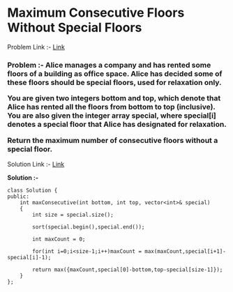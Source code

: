 # Maximum Consecutive Floors Without Special Floors

Problem Link :- [Link](https://leetcode.com/problems/maximum-consecutive-floors-without-special-floors/)

<h3>
Problem :- Alice manages a company and has rented some floors of a building as office space. Alice has decided some of these floors should be special floors, used for relaxation only.

You are given two integers bottom and top, which denote that Alice has rented all the floors from bottom to top (inclusive). You are also given the integer array special, where special[i] denotes a special floor that Alice has designated for relaxation.

Return the maximum number of consecutive floors without a special floor.

 
</h3>

Solution Link :- [Link](https://leetcode.com/problems/maximum-consecutive-floors-without-special-floors/submissions/882699354/)

**Solution :-**
```
class Solution {
public:
    int maxConsecutive(int bottom, int top, vector<int>& special) 
    {
        int size = special.size();
        
        sort(special.begin(),special.end());
        
        int maxCount = 0;
       
        for(int i=0;i<size-1;i++)maxCount = max(maxCount,special[i+1]-special[i]-1);
       
        return max({maxCount,special[0]-bottom,top-special[size-1]});
    }
};
```
